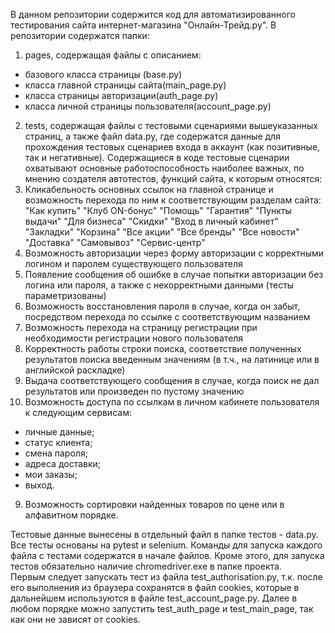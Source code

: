 В данном репозитории содержится код для автоматизированного тестирования сайта интернет-магазина "Онлайн-Трейд.ру".
В репозитории содержатся папки:
1. pages, содержащая файлы с описанием:
- базового класса страницы (base.py)
- класса главной страницы сайта(main_page.py)
- класса страницы авторизации(auth_page.py)
- класса личной страницы пользователя(account_page.py)
2. tests, содержащая файлы с тестовыми сценариями вышеуказанных страниц, а также файл data.py, где содержатся данные для прохождения тестовых сценариев входа в аккаунт (как позитивные, так и негативные). 
Содержащиеся в коде тестовые сценарии охватывают основные работоспособность наиболее важных, по мнению создателя автотестов, функций сайта, к которым относятся:
1. Кликабельность основных ссылок на главной странице и возможность перехода по ним к соответствующим разделам сайта:
"Как купить"
"Клуб ON-бонус"
"Помощь"
"Гарантия"
"Пункты выдачи"
"Для бизнеса"
"Скидки"
"Вход в личный кабинет"
"Закладки"
"Корзина"
"Все акции"
"Все бренды"
"Все новости"
"Доставка"
"Самовывоз"
"Сервис-центр"
2. Возможность авторизации через форму авторизации с корректными логином и паролем существующего пользователя
3. Появление сообщения об ошибке в случае попытки авторизации без логина или пароля, а также с некорректными данными (тесты параметризованы)
4. Возможность восстановления пароля в случае, когда он забыт, посредством перехода по ссылке с соответствующим названием
5. Возможность перехода на страницу регистрации при необходимости регистрации нового пользователя
6. Корректность работы строки поиска, соответствие полученных результатов поиска введенным значениям (в т.ч., на латинице или в английской раскладке)
7. Выдача соответствующего сообщения в случае, когда поиск не дал результатов или произведен по пустому значению
8. Возможноcть доступа по ссылкам в личном кабинете пользователя к следующим сервисам:
- личные данные;
- статус клиента;
- смена пароля;
- адреса доставки;
- мои заказы;
- выход.
9. Возможность сортировки найденных товаров по цене или в алфавитном порядке.

Тестовые данные вынесены в отдельный файл в папке тестов - data.py. Все тесты основаны на pytest и selenium. Команды для запуска каждого файла с тестами содержатся в начале файлов. Кроме этого, для запуска тестов обязательно наличие chromedriver.exe в папке проекта.  
Первым следует запускать тест из файла test_authorisation.py, т.к. после его выполнения из браузера сохранятся в файл cookies, которые в дальнейшем используются в файле test_account_page.py. 
Далее в любом порядке можно запустить test_auth_page и test_main_page, так как они не зависят от cookies.

